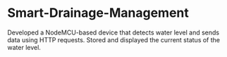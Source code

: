 # Smart-Drainage-Management
Developed a NodeMCU-based device that detects water level and sends data using HTTP requests. Stored and displayed the current status of the water level.
